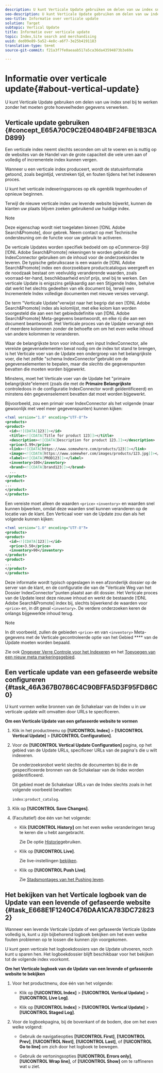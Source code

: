 ```yaml
---
description: U kunt Verticale Update gebruiken om delen van uw index snel bij te werken zonder het moeten grote hoeveelheden gegevens verwerken.
seo-description: U kunt Verticale Update gebruiken om delen van uw index snel bij te werken zonder het moeten grote hoeveelheden gegevens verwerken.
seo-title: Informatie over verticale update
solution: Target
subtopic: Vertical Update
title: Informatie over verticale update
topic: Index,Site search and merchandising
uuid: ded09e89-5a52-4e8c-a6f7-3e25b4191183
translation-type: tm+mt
source-git-commit: f21a3f7fe0aeaab517a5ca36da43594873b3e69a

---
```



# Informatie over verticale update{#about-vertical-update}

U kunt Verticale Update gebruiken om delen van uw index snel bij te werken zonder het moeten grote hoeveelheden gegevens verwerken.

## Verticale update gebruiken {#concept_E65A70C9C2E04804BF24FBE1B3CAD899}

Een verticale index neemt slechts seconden om uit te voeren en is nuttig op de websites van de Handel van de grote capaciteit die vele uren aan of volledig of incrementele index kunnen vergen.

Wanneer u een verticale index produceert, wordt de statusinformatie getoond, zoals begintijd, verstreken tijd, en fouten tijdens het het indexeren proces.

U kunt het verticale indexeringsproces op elk ogenblik tegenhouden of opnieuw beginnen.

Terwijl de nieuwe verticale index uw levende website bijwerkt, kunnen de klanten uw plaats blijven zoeken gebruikend uw huidige index.

>[!NOTE]
>
>Deze eigenschap wordt niet toegelaten binnen [!DNL Adobe Search&Promote], door gebrek. Neem contact op met Technische ondersteuning om de functie voor uw gebruik te activeren.

De verticale Updates worden specifiek bedoeld om op eCommerce-Stijl [!DNL Adobe Search&Promote] rekeningen te worden gebruikt die IndexConnector gebruiken om de inhoud voor de onderzoeksindex te leveren. De typische gebruikscase is een waarin de [!DNL Adobe Search&Promote] index een doorzoekbare productcatalogus weergeeft en de noodzaak bestaat om veelvuldig veranderende waarden, zoals voorraad-ter-hand, beschikbaarheid en/of prijs, snel bij te werken. Een verticale Update is enigszins gelijkaardig aan een Stijgende Index, behalve dat werkt het slechts gedeelten van elk document bij, terwijl een Incrementele Index volledige documenten met nieuwe versies vervangt.

De term &quot;Verticale Update&quot;verwijst naar het begrip dat een [!DNL Adobe Search&Promote] index als kolomlijst, met elke kolom kan worden voorgesteld die aan een het gebiedsdefinitie van [!DNL Adobe Search&Promote] Meta-gegevens beantwoordt, en elke rij die aan een document beantwoordt. Het Verticale proces van de Update vervangt één of meerdere kolommen zonder de behoefte om om het even welke inhoud van andere kolommen te veranderen.

Waar de belangrijkste bron voor inhoud, een input IndexConnector, alle vereiste gegevenselementen bevat nodig om de index tot stand te brengen, is het Verticale voer van de Update een ondergroep van het belangrijkste voer, die het zelfde &quot;schema IndexConnector&quot;gebruikt om de gegevenselementen te bepalen, maar die *slechts* die gegevenspunten bevatten die moeten worden bijgewerkt.

Minstens, moet het Verticale voer van de Update het &quot;primaire belangrijkste&quot;element (zoals die met de **Primaire Belangrijkste** controledoos in de configuratie IndexConnector wordt geïdentificeerd) en minstens één gegevenselement bevatten dat moet worden bijgewerkt.

Bijvoorbeeld, zou een primair voer IndexConnector als het volgende (maar gewoonlijk met veel meer gegevenspunten) kunnen kijken:

```xml
<?xml version="1.0" encoding="UTF-8"?>
<products>
<product>
  <id><![CDATA[123]]></id>
  <title><![CDATA[Title for product 123]]></title>
  <description><![CDATA[Description for product 123.]]></description>
  <price>3.99</price>
  <link><![CDATA[https://www.somewhere.com/products/123]]></link>
  <image><![CDATA[https://www.somewher.com/images/products/123.jpg]]></image>
  <label><![CDATA[PROD123]]></label>
  <inventory>100</inventory>
  <brand><![CDATA[brand123]]></brand>
  ...
</product>
<product>
...
</product>
</products>
```

Een vereiste moet alleen de waarden `<price>` `<inventory>` en waarden snel kunnen bijwerken, omdat deze waarden snel kunnen veranderen op de locatie van de klant. Een Verticaal voer van de Update zou dan als het volgende kunnen kijken:

```xml
<?xml version="1.0" encoding="UTF-8"?>
<products>
<product>
  <id><![CDATA[123]]></id>
  <price>3.50</price>
  <inventory>90</inventory>
</product>
<product>
...
</product>
</products>
```

Deze informatie wordt typisch opgeslagen in een afzonderlijk dossier op de server van de klant, en de configuratie die van de &quot;Verticale Weg van het Dossier IndexConnector&quot;punten plaatst aan dit dossier. Het Verticale proces van de Update leest deze nieuwe inhoud en werkt de bestaande [!DNL Adobe Search&Promote] index bij, slechts bijwerkend de waarden voor `<price>` en, in dit geval `<inventory>`. De verdere onderzoeken keren de onlangs bijgewerkte inhoud terug.

>[!NOTE]
In dit voorbeeld, zullen de gebieden `<price>` en van `<inventory>` Meta-gegevens met de Verticale gecontroleerde optie van het Gebied **** van de Update moeten worden bepaald.

Zie ook [Ongeveer Verre Controle voor het Indexeren](../c-about-index-menu/c-about-remote-control-for-indexing.md#concept_C79B322190E84106A434E5C6D4A4118F) en het [Toevoegen van een nieuw meta markeringsgebied](../c-about-settings-menu/c-about-metadata-menu.md#task_6DF188C0FC7F4831A4444CA9AFA615E5).

## Een verticale update van een gefaseerde website configureren {#task_46A367B0786C4C90BFFA5D3F95FD86C0}

U kunt vormen welke bronnen van de Schakelaar van de Index u in uw verticale update wilt omvatten door URLs te specificeren.

**Om een Verticale Update van een gefaseerde website te vormen**

1. Klik in het productmenu op **[!UICONTROL Index]** > **[!UICONTROL Vertical Update]** > **[!UICONTROL Configuration]**.
1. Voor de **[!UICONTROL Vertical Update Configuration]** pagina, op het gebied van de Update URLs, specificeer URLs van de pagina&#39;s die u wilt indexeren.

   De onderzoeksrobot werkt slechts de documenten bij die in de gespecificeerde bronnen van de Schakelaar van de Index worden geïdentificeerd.

   Dit gebied moet de Schakelaar URLs van de Index slechts zoals in het volgende voorbeeld bevatten:

   `index:product_catalog`.
1. Klik op **[!UICONTROL Save Changes]**.
1. (Facultatief) doe één van het volgende:

   * Klik **[!UICONTROL History]** om het even welke veranderingen terug te keren die u hebt aangebracht.

      Zie De optie [Historie](../t-using-the-history-option.md#task_70DD3F87A67242BBBD2CB27156F43002)gebruiken.

   * Klik op **[!UICONTROL Live]**.

      Zie live-instellingen [bekijken](../c-about-staging.md#task_401A0EBDB5DB4D4CA933CBA7BECDC10F).

   * Klik op **[!UICONTROL Push Live]**.

      Zie [Stadsmontages van het Pushing leven](../c-about-staging.md#task_44306783B4C0408AAA58B471DAF2D9A4).

## Het bekijken van het Verticale logboek van de Update van een levende of gefaseerde website {#task_E668E1F1240C476DAA1CA783DC728232}

Wanneer een levende Verticale Update of een gefaseerde Verticale Update volledig is, kunt u zijn bijbehorend logboek bekijken om het even welke fouten problemen op te lossen die kunnen zijn voorgekomen.

U kunt geen verticale het logboekdossiers van de Update uitvoeren, noch kunt u sparen hen. Het logboekdossier blijft beschikbaar voor het bekijken tot de volgende index voorkomt.

**Om het Verticale logboek van de Update van een levende of gefaseerde website te bekijken**

1. Voor het productmenu, doe één van het volgende:

   * Klik op **[!UICONTROL Index]** > **[!UICONTROL Vertical Update]** > **[!UICONTROL Live Log]**.

   * Klik op **[!UICONTROL Index]** > **[!UICONTROL Vertical Update]** > **[!UICONTROL Staged Log]**.

1. Voor de logboekpagina, bij de bovenkant of de bodem, doe om het even welke volgend:

   * Gebruik de navigatieopties **[!UICONTROL First]**, **[!UICONTROL Prev]**, **[!UICONTROL Next]**, **[!UICONTROL Last]**, of **[!UICONTROL Go to line]** om zich door het logboek te bewegen.

   * Gebruik de vertoningsopties **[!UICONTROL Errors only]**, **[!UICONTROL Wrap line]**, of **[!UICONTROL Show]** om te raffineren wat u ziet.

